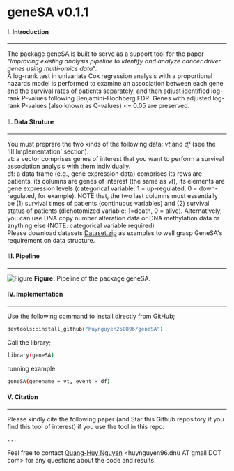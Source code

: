 # geneSA v0.1.1
#### I. Introduction
---
The package geneSA is built to serve as a support tool for the paper "*Improving existing analysis pipeline to identify and analyze cancer driver genes using multi-omics data*". </br> A log-rank test in univariate Cox regression analysis with a proportional hazards model is performed to examine an association between each gene and the survival rates of patients separately, and then adjust identified log-rank P-values following Benjamini-Hochberg FDR. Genes with adjusted log-rank P-values (also known as Q-values) <= 0.05 are preserved. </br> 

#### II. Data Struture 
---
You must preprare the two kinds of the following data: *vt* and *df* (see the 'III.Implementation' section). </br> 
vt: a vector comprises genes of interest that you want to perform a survival association analysis with them individually. </br> 
df: a data frame (e.g., gene expression data) comprises its rows are patients, its columns are genes of interest (the same as *vt*), its elements are gene expression levels (categorical variable: 1 = up-regulated, 0 = down-regulated, for example). NOTE that, the two last columns must essentially be (1) survival times of patients (continuous variables) and (2) survival status of patients (dichotomized variable: 1=death, 0 = alive). Alternatively, you can use DNA copy number alteration data or DNA methylation data or anything else (NOTE: categorical variable required) </br> 
Please download datasets [Dataset.zip](https://github.com/huynguyen250896/geneSA/blob/master/Dataset.zip) as examples to well grasp GeneSA's requirement on data structure. </br> 

#### III. Pipeline
---
![Figure](https://imgur.com/pvuJx9C.png)
**Figure:** Pipeline of the package geneSA.

#### IV. Implementation
---
Use the following command to install directly from GitHub;
```sh
devtools::install_github("huynguyen250896/geneSA")
```
Call the library;
```sh
library(geneSA)
```
running example:
```sh
geneSA(genename = vt, event = df)
```
#### V. Citation
---
Please kindly cite the following paper (and Star this Github repository if you find this tool of interest) if you use the tool in this repo: </br>
```sh
...
```
Feel free to contact [Quang-Huy Nguyen](https://github.com/huynguyen250896) <huynguyen96.dnu AT gmail DOT com> for any questions about the code and results.
